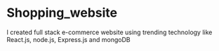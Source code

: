 # Shopping_website
I created full stack e-commerce website using trending technology like React.js, node.js, Express.js and mongoDB
